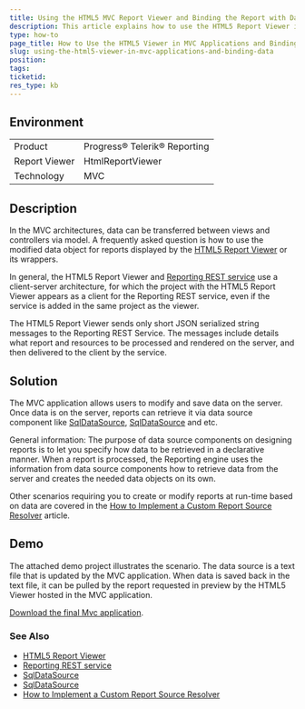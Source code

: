 ```yaml
---
title: Using the HTML5 MVC Report Viewer and Binding the Report with Data
description: This article explains how to use the HTML5 Report Viewer in MVC applications and bind it with a data from a model
type: how-to
page_title: How to Use the HTML5 Viewer in MVC Applications and Binding the Report with Data from Model
slug: using-the-html5-viewer-in-mvc-applications-and-binding-data
position: 
tags: 
ticketid: 
res_type: kb
---
```


## Environment
<table>
	<tbody>
		<tr>
			<td>Product</td>
			<td>Progress® Telerik® Reporting</td>
		</tr>
		<tr>
			<td>Report Viewer</td>
			<td>HtmlReportViewer</td>
		</tr>
		<tr>
			<td>Technology</td>
			<td>MVC</td>
		</tr>
	</tbody>
</table>


## Description
In the MVC architectures, data can be transferred between views and controllers via model.
A frequently asked question is how to use the modified data object for reports displayed by the [HTML5 Report Viewer](./html5-report-viewer) or its wrappers.

In general, the HTML5 Report Viewer and [Reporting REST service](./telerik-reporting-rest-conception) use a client-server architecture, for which the project with the HTML5 Report Viewer appears as a client for the Reporting REST service, even if the service is added in the same project as the viewer.

The HTML5 Report Viewer sends only short JSON serialized string messages to the Reporting REST Service. The messages include details what report and resources to be processed and rendered on the server, and then delivered to the client by the service.



## Solution
The MVC application allows users to modify and save data on the server. Once data is on the server, reports can retrieve it via data source component like [SqlDataSource](./sqldatasource), [SqlDataSource](./sqldatasource) and etc.

General information:
The purpose of data source components on designing reports is to let you specify how data to be retrieved in a declarative manner. When a report is processed, the Reporting engine uses the information from data source components how to retrieve data from the server and creates the needed data objects on its own.

Other scenarios requiring you to create or modify reports at run-time based on data are covered in the [How to Implement a Custom Report Source Resolver](./telerik-reporting-rest-custom-report-resolver) article.

## Demo
The attached demo project illustrates the scenario. The data source is a text file that is updated by the MVC application. When data is saved back in the text file, it can be pulled by the report requested in preview by the HTML5 Viewer hosted in the MVC application.

[Download the final Mvc application](resources/HtmlMvcViewerAndBindingData.zip).

### See Also
- [HTML5 Report Viewer](./html5-report-viewer)
- [Reporting REST service](./telerik-reporting-rest-conception)
- [SqlDataSource](./sqldatasource)
- [SqlDataSource](./sqldatasource)
- [How to Implement a Custom Report Source Resolver](./telerik-reporting-rest-custom-report-resolver)
